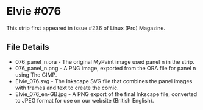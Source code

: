 Elvie #076
==========
This strip first appeared in issue #236 of Linux (Pro) Magazine.


File Details
------------
* 076_panel_n.ora     - The original MyPaint image used panel n in the strip.
* 076_panel_n.png     - A PNG image, exported from the ORA file for panel n using The GIMP.
* Elvie_076.svg       - The Inkscape SVG file that combines the panel images with frames and text to create the comic.
* Elvie_076_en-GB.jpg - A PNG export of the final Inkscape file, converted to JPEG format for use on our website (British English).

